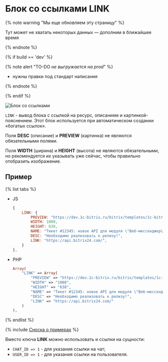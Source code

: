 # Блок со ссылками LINK

{% note warning "Мы еще обновляем эту страницу" %}

Тут может не хватать некоторых данных — дополним в ближайшее время

{% endnote %}

{% if build == 'dev' %}

{% note alert "TO-DO _не выгружается на prod_" %}

- нужны правки под стандарт написания

{% endnote %}

{% endif %}

![Блок со ссылками](./_images/link.png)

`LINK` - вывод блока с ссылкой на ресурс, описанием и картинкой-пояснением. Этот блок используется при автоматическом создании «богатых ссылок».

Поля **DESC** (описание) и **PREVIEW** (картинка) не являются обязательными полями.

Поля **WIDTH** (ширина) и **HEIGHT** (высота) не являются обязательными, но рекомендуется их указывать уже сейчас, чтобы правильно отобразить изображение.

## Пример

{% list tabs %}

- JS

    ```js
    {
        LINK: {
            PREVIEW: "https://dev.1c-bitrix.ru/bitrix/templates/1c-bitrix-new/images/logo.png",
            WIDTH: 1000,
            HEIGHT: 638,
            NAME: "Тикет #12345: новое API для модуля \"Веб-мессенджер\"",
            DESC: "Необходимо реализовать к релизу!",
            LINK: "https://api.bitrix24.com/",
        }
    },
    ```

- PHP

    ```php
    Array(
        "LINK" => Array(
            "PREVIEW" => "https://dev.1c-bitrix.ru/bitrix/templates/1c-bitrix-new/images/logo.png",
            "WIDTH" => "1000",
            "HEIGHT" => "638",
            "NAME" => "Тикет #12345: новое API для модуля \"Веб-мессенджер\"",
            "DESC" => "Необходимо реализовать к релизу!",
            "LINK" => "https://api.bitrix24.com/"
        )
    ),
    ```

{% endlist %}

{% include [Сноска о примерах](../../../../../_includes/examples.md) %}

Вместо ключа **LINK** можно использовать и ссылки на сущности:
- `CHAT_ID => 1` - для указания ссылки на чат;
- `USER_ID => 1` - для указания ссылки на пользователя.